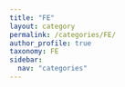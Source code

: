 ```yaml
---
title: "FE"
layout: category
permalink: /categories/FE/
author_profile: true
taxonomy: FE
sidebar:
  nav: "categories"
---
```

